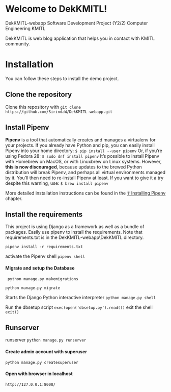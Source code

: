 
# Welcome to DekKMITL!
DekKMITL-webapp
Software Development Project (Y2/2)
Computer Engineering KMITL

DekKMITL is web blog application that helps you in contact with KMITL community.


# Installation
You can follow these steps to install the demo project.

## Clone the repository
Clone this repository with `git clone https://github.com/SirindaW/DekKMITL-webapp.git`

## Install Pipenv

**Pipenv** is a tool that automatically creates and manages a virtualenv for your projects. 
If you already have Python and pip, you can easily install Pipenv into your home directory:
`$ pip install --user pipenv`
Or, if you’re using Fedora 28:
`$ sudo dnf install pipenv`
It’s possible to install Pipenv with Homebrew on MacOS, or with Linuxbrew on Linux systems. However,  **this is now discouraged**, because updates to the brewed Python distribution will break Pipenv, and perhaps all virtual environments managed by it. You’ll then need to re-install Pipenv at least. If you want to give it a try despite this warning, use:
`$ brew install pipenv`

More detailed installation instructions can be found in the  [☤ Installing Pipenv](https://pipenv.pypa.io/en/latest/install/#installing-pipenv)  chapter.

## Install the requirements 
This project is using Django as a framework as well as a bundle of packages. Easily use pipenv to install the requirements. Note that requirements.txt is in the DekKMITL-webapp\DekKMITL directory.

`pipenv install -r requirements.txt`

activate the Pipenv shell
`pipenv shell`
#### Migrate and setup the Database
` python manage.py makemigrations`
    
`python manage.py migrate`

Starts the Django Python interactive interpreter
`python manage.py shell`
  
 Run the dbsetup script
`exec(open('dbsetup.py').read())`
exit the shell
`exit()`
## Runserver
runserver
`python manage.py runserver`
    
#### Create admin account with superuser
`python manage.py createsuperuser`

#### Open with browser in localhost 
`http://127.0.0.1:8000/`
